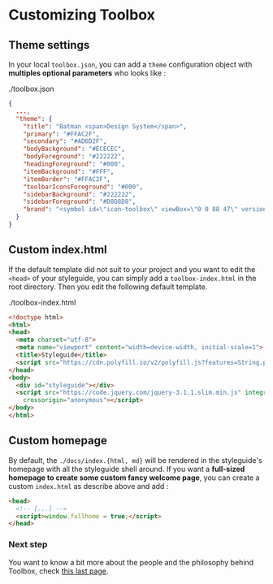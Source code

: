 # Customizing Toolbox

## Theme settings

In your local `toolbox.json`, you can add a `theme` configuration object with **multiples optional parameters** who looks like :

./toolbox.json
```json
{
  ...,
  "theme": {
    "title": "Batman <span>Design System</span>",
    "primary": "#FFAC2F",
    "secondary": "#AD6D2F",
    "bodyBackground": "#ECECEC",
    "bodyForeground": "#222222",
    "headingForeground": "#000",
    "itemBackground": "#FFF",
    "itemBorder": "#FFAC2F",
    "toolbarIconsForeground": "#000",
    "sidebarBackground": "#222222",
    "sidebarForeground": "#D8D8D8",
    "brand": "<symbol id=\"icon-toolbox\" viewBox=\"0 0 88 47\" version=\"1.1\" xmlns=\"http://www.w3.org/2000/svg\" xmlns:xlink=\"http://www.w3.org/1999/xlink\"><path fill=\"currentColor\" d=\"M32.954238,39.4102 C37.860438,39.63676 42.040138,42.6993 43.876238,47 C45.712138,42.7031 49.891838,39.6367 54.798238,39.4102 C56.587338,35.1875 60.755238,32.3946 65.376238,32.3946 C66.770738,32.3946 68.130138,32.6446 69.430938,33.14069 C71.473938,29.62119 75.278638,27.39459 79.376238,27.39459 C82.579338,27.39459 85.602838,28.75399 87.743438,31.02739 C86.848908,19.32439 81.380138,8.55039 72.395438,0.89839 C67.739238,8.05069 60.418438,13.29339 52.137438,15.36339 C52.110098,15.3712 52.078848,15.37902 52.055408,15.38292 C51.758528,15.44152 51.446028,15.36339 51.211658,15.16808 C50.981188,14.97277 50.848378,14.6798 50.856188,14.37511 L50.863998,14.17589 C50.867908,14.10167 50.871808,14.02745 50.871808,13.95323 C50.871808,13.92979 50.871808,13.85558 50.875718,13.83604 C50.852278,11.71884 50.395248,9.71104 49.578818,8.03524 L48.688198,8.98836 C48.387418,9.30867 47.918668,9.39852 47.524098,9.20711 C45.309298,8.13681 42.442098,8.13681 40.227198,9.20711 C39.832668,9.39852 39.360008,9.30867 39.063098,8.98836 L38.172478,8.03524 C37.356068,9.70714 36.902978,11.71104 36.883378,13.80864 C36.883378,13.83208 36.879468,13.90239 36.875568,13.92583 C36.875568,14.02739 36.879468,14.10161 36.883378,14.17192 L36.891188,14.37114 C36.899008,14.68364 36.762278,14.98052 36.516188,15.17583 C36.273998,15.37114 35.953688,15.44145 35.648998,15.36724 C27.352098,13.30474 20.015998,8.05864 15.351998,0.89024 C6.359798,8.56214 0.887,19.34724 0,31.03124 C2.1445,28.75394 5.167998,27.39454 8.371098,27.39454 C12.468798,27.39454 16.273398,29.62114 18.316398,33.14064 C19.617198,32.64455 20.976598,32.39455 22.371098,32.39455 C26.996098,32.39455 31.160198,35.18755 32.953098,39.41015 L32.954238,39.4102 Z\"></path></symbol>"
  }
}
```

## Custom index.html

If the default template did not suit to your project and you want to edit the `<head>` of your styleguide, you can simply add a `toolbox-index.html` in the root directory. Then you edit the following default template.

./toolbox-index.html
```html
<!doctype html>
<html>
<head>
  <meta charset="utf-8">
  <meta name="viewport" content="width=device-width, initial-scale=1">
  <title>Styleguide</title>
  <script src="https://cdn.polyfill.io/v2/polyfill.js?features=String.prototype.includes,Array.prototype.find"></script>
</head>
<body>
  <div id="styleguide"></div>
  <script src="https://code.jquery.com/jquery-3.1.1.slim.min.js" integrity="sha384-A7FZj7v+d/sdmMqp/nOQwliLvUsJfDHW+k9Omg/a/EheAdgtzNs3hpfag6Ed950n"
    crossorigin="anonymous"></script>
</body>
</html>
```

## Custom homepage

By default, the `./docs/index.{html, md}` will be rendered in the styleguide's homepage with all the styleguide shell around. If you want a **full-sized homepage to create some custom fancy welcome page**, you can create a custom `index.html` as describe above and add :

```html
<head>
  <!-- [...] -->
  <script>window.fullhome = true;</script>
</head>
```

### Next step

You want to know a bit more about the people and the philosophy behind Toolbox, check [this last page](about.html).
